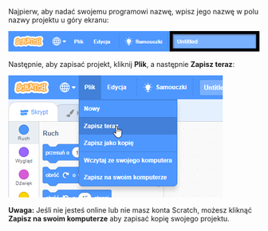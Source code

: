 Najpierw, aby nadać swojemu programowi nazwę, wpisz jego nazwę w polu nazwy projektu u góry ekranu:

![Podświetlone pole nazwy projektu.](images/name-annotated.png)

Następnie, aby zapisać projekt, kliknij **Plik**, a następnie **Zapisz teraz**:

![Wybranie opcji „Zapisz teraz” w menu „Plik”.](images/save.png)

**Uwaga:** Jeśli nie jesteś online lub nie masz konta Scratch, możesz kliknąć **Zapisz na swoim komputerze** aby zapisać kopię swojego projektu.

